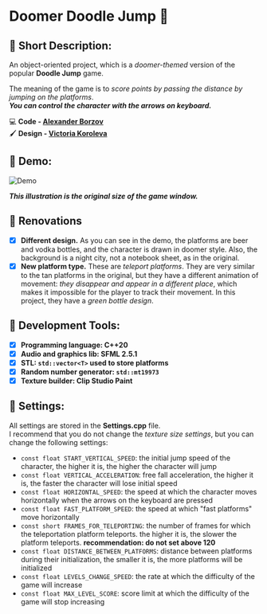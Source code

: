 # Doomer Doodle Jump :night_with_stars:
## :pushpin: Short Description:
  An object-oriented project, which is a _doomer-themed_ version of the popular **Doodle Jump** game.
  
  The meaning of the game is to _score points by passing the distance by jumping on the platforms_.<br>
  _**You can control the character with the arrows on keyboard.**_
  
  :computer: **Code - [Alexander Borzov](https://github.com/Sborzov456)** <br>
  :paintbrush: **Design - [Victoria Koroleva](https://vk.com/vwika_artt)**
## :pushpin: Demo:
  
  ![Demo](https://github.com/Sborzov456/doomer-doodle-jump/blob/master/demo/demo.gif)
  
  ***This illustration is the original size of the game window.***
## :pushpin: Renovations
  - [x] **Different design.** As you can see in the demo, the platforms are beer and vodka bottles, and the character is drawn in doomer style. Also, the background is a         night city, not a notebook sheet, as in the original.
  - [x] **New platform type.** These are _teleport platforms_. They are very similar to the tan platforms in the original, but they have a different animation of                 movement: _they disappear and appear in a different place_, which makes it impossible for the player to track their movement. In this project, they have a _green         bottle design_.
## :pushpin: Development Tools:

  - [x] **Programming language: C++20**
  - [x] **Audio and graphics lib: SFML 2.5.1**
  - [x] **STL: `std::vector<T>` used to store platforms**
  - [x] **Random number generator: `std::mt19973`**
  - [x] **Texture builder: Clip Studio Paint**
  
## :pushpin: Settings: 

  All settings are stored in the **Settings.cpp** file. <br>
  I recommend that you do not change the _texture size settings_, but you can change the following settings:
  * `const float START_VERTICAL_SPEED`: the initial jump speed of the character, the higher it is, the higher the character will jump
  * `const float VERTICAL_ACCELERATION`: free fall acceleration, the higher it is, the faster the character will lose initial speed
  * `const float HORIZONTAL_SPEED`: the speed at which the character moves horizontally when the arrows on the keyboard are pressed
  * `const float FAST_PLATFORM_SPEED`: the speed at which "fast platforms" move horizontally
  * `const short FRAMES_FOR_TELEPORTING`: the number of frames for which the teleportation platform teleports. the higher it is, the slower the platform teleports.                                               **recommendation: do not set above 120**
  * `const float DISTANCE_BETWEEN_PLATFORMS`: distance between platforms during their initialization, the smaller it is, the more platforms will be initialized
  * `const float LEVELS_CHANGE_SPEED`: the rate at which the difficulty of the game will increase
  * `const float MAX_LEVEL_SCORE`: score limit at which the difficulty of the game will stop increasing
